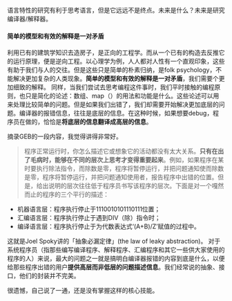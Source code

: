 语言特性的研究有利于思考语言，但是它远远不是终点。未来是什么？未来是研究编译器/解释器。

#### 简单的模型和有效的解释是一对矛盾

利用已有的建筑学知识去造房子，是正向的工程学。而从一个已有的构造去反推它的运行原理，便是逆向工程。以心理学为例，人人都对人性有一个直观印象，这些有助于我们与人的交往。但是这些只是简单的朴素归纳，是folk psychology，不能解决更加复杂的人类现象。**简单的模型和有效的解释是一对矛盾**，我们需要个更加细致的解释。
同样，当我们尝试去思考编程这件事时，我们平时接触的编程原则，也只是简化的论述：数组、map（）的用法和功能是什么。这些论述可以用来处理比较简单的问题。但是如果我们出错了，我们却需要开始解决更加底层的问题。编译器的报错信息，往往是底层的信息。在这种时候，如果想要debug，程序员在做的，恰恰是**将底层的信息翻译成高层的信息**。

摘录GEB的一段内容，我觉得讲得非常好。
> 程序正常运行时，你怎么描述它或想象它的活动都没有太大关系。**只有在出了毛病时，能够在不同的层次上思考才变得重要起来**。例如，如果程序在某时要执行除法指令，而除数是零，程序将暂停运行，并把问题通知使而除数是零，程序将暂停运行，并把问题通知使用者，报告程序中出错的位置。但是，给出说明的层次往往低于程序员书写该程序的层次。下面是对一个嘎然而止的程序的三个平行的描述：
* 机器语言层：程序执行停止于1110010101110111位置；
* 汇编语言层：程序执行停止于遇到DIV（除）指令时；
* 编译语言层：程序执行停止于为代数表达式‘(A+B)/Z’赋值的过程中。

这就是Joel Spoky讲的「抽象必漏定律」(the law of leaky abstraction)。
对于系统程序员（指那些编写编译程序、解释程序、汇编程序和其它一些供大家使用的程序的人）来说，最大的问题之一就是搞明白编译器报错的内容到底是什么，以便给那些程序出错的用户**提供高层而非低层的问题描述信息**。我们经常说的抽象、接口，他们的封装并不完美。

很遗憾，自己说了一通，还是没有掌握这样的核心技能。